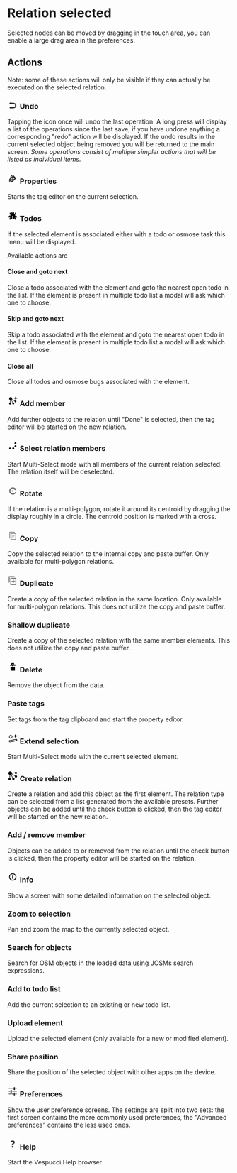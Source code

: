 # Relation selected

Selected nodes can be moved by dragging in the touch area, you can enable a large drag area in the preferences.

## Actions  

Note: some of these actions will only be visible if they can actually be executed on the selected relation.

### ![Undo](../images/undolist_undo.png) Undo

Tapping the icon once will undo the last operation. A long press will display a list of the operations since the last save, if you have undone anything a corresponding "redo" action will be displayed. If the undo results in the current selected object being removed you will be returned to the main screen. *Some operations consist of multiple simpler actions that will be listed as individual items.*

### ![Properties](../images/tag_menu_tags.png) Properties

Starts the tag editor on the current selection.

### ![Todos](../images/tag_menu_bug.png) Todos

If the selected element is associated either with a todo or osmose task this menu will be displayed.

Available actions are

#### Close and goto next

Close a todo associated with the element and goto the nearest open todo in the list. If the element is present in multiple todo list a modal will ask which one to choose.

#### Skip and goto next

Skip a todo associated with the element and goto the nearest open todo in the list. If the element is present in multiple todo list a modal will ask which one to choose.

#### Close all

Close all todos and osmose bugs associated with the element. 

### ![Add](../images/relation_add_member.png) Add member 

Add further objects to the relation until "Done" is selected, then the tag editor will be started on the new relation. 

### ![RelationMembers](../images/relation_members.png) Select relation members 

Start Multi-Select mode with all members of the current relation selected. The relation itself will be deselected. 

### ![Rotate](../images/ic_menu_rotate.png) Rotate

If the relation is a multi-polygon, rotate it around its centroid by dragging the display roughly in a circle. The centroid position is marked with a cross.

### ![Copy](../images/ic_menu_copy_holo_light.png) Copy

Copy the selected relation to the internal copy and paste buffer. Only available for multi-polygon relations.

### ![Duplicate](../images/content_duplicate_light.png) Duplicate

Create a copy of the selected relation in the same location. Only available for multi-polygon relations. This does not utilize the copy and paste buffer.

### Shallow duplicate

Create a copy of the selected relation with the same member elements. This does not utilize the copy and paste buffer.

### ![Delete](../images/tag_menu_delete.png) Delete

Remove the object from the data.

### Paste tags

Set tags from the tag clipboard and start the property editor.

### ![Extend](../images/extend_selection.png) Extend selection

Start Multi-Select mode with the current selected element.

### ![Relation](../images/relation.png) Create relation

Create a relation and add this object as the first element. The relation type can be selected from a list generated from the available presets. Further objects can be added until the check button is clicked, then the tag editor will be started on the new relation. 

### Add / remove member

Objects can be added to or removed from the relation until the check button is clicked, then the property editor will be started on the relation. 

### ![Info](../images/tag_menu_mapfeatures.png) Info

Show a screen with some detailed information on the selected object. 

### Zoom to selection

Pan and zoom the map to the currently selected object.

### Search for objects

Search for OSM objects in the loaded data using JOSMs search expressions.

### Add to todo list

Add the current selection to an existing or new todo list.

### Upload element

Upload the selected element (only available for a new or modified element).

### Share position

Share the position of the selected object with other apps on the device.

### ![Preferences](../images/menu_config.png) Preferences

Show the user preference screens. The settings are split into two sets: the first screen contains the more commonly used preferences, the "Advanced preferences" contains the less used ones. 

### ![Help](../images/menu_help.png) Help

Start the Vespucci Help browser
